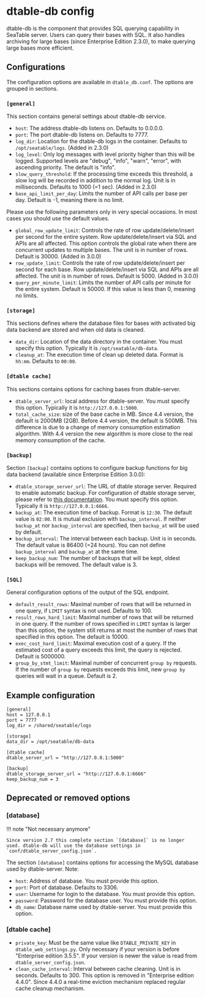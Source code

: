 # dtable-db config

dtable-db is the component that provides SQL querying capability in SeaTable server. Users can query their bases with SQL. It also handles archiving for large bases (since Enterprise Edition 2.3.0), to make querying large bases more efficient.

## Configurations

The configuration options are available in `dtable_db.conf`. The options are grouped in sections.

### `[general]`

This section contains general settings about dtable-db service.

- `host`: The address dtable-db listens on. Defaults to 0.0.0.0.
- `port`: The port dtable-db listens on. Defaults to 7777.
- `log_dir`: Location for the dtable-db logs in the container. Defaults to `/opt/seatable/logs`. (Added in 2.3.0)
- `log_level`: Only log messages with level priority higher than this will be logged. Supported levels are "debug", "info", "warn", "error", with ascending priority. The default is "info".
- `slow_query_threshold`: If the processing time exceeds this threshold, a slow log will be recorded in addition to the normal log. Unit is in milliseconds. Defaults to 1000 (=1 sec). (Added in 2.3.0)
- `base_api_limit_per_day`: Limits the number of API calls per base per day. Default is -1, meaning there is no limit.

Please use the following parameters only in very special occasions. In most cases you should use the default values.

- `global_row_update_limit`: Controls the rate of row update/delete/insert per second for the entire system. Row update/delete/insert via SQL and APIs are all affected. This option controls the global rate when there are concurrent updates to multiple bases. The unit is in number of rows. Default is 30000. (Added in 3.0.0)
- `row_update_limit`: Controls the rate of row update/delete/insert per second for each base. Row update/delete/insert via SQL and APIs are all affected. The unit is in number of rows. Default is 5000. (Added in 3.0.0)
- `query_per_minute_limit`: Limits the number of API calls per minute for the entire system. Default is 50000. If this value is less than 0, meaning no limits.

### `[storage]`

This sections defines where the database files for bases with activated big data backend are stored and when old data is cleaned.

- `data_dir`: Location of the data directory in the container. You must specify this option. Typically it is `/opt/seatable/db-data`.
- `cleanup_at`: The execution time of clean up deleted data. Format is `hh:mm`. Defaults to `00:00`.

### `[dtable cache]`

This sections contains options for caching bases from dtable-server.

- `dtable_server_url`: local address for dtable-server. You must specify this option. Typically it is `http://127.0.0.1:5000`.
- `total_cache_size`: size of the base cache in MB. Since 4.4 version, the default is 2000MB (2GB). Before 4.4 version, the default is 500MB. This difference is due to a change of memory consumption estimation algorithm. With 4.4 version the new algorithm is more close to the real memory consumption of the cache.

### `[backup]`

Section `[backup]` contains options to configure backup functions for big data backend (available since Enterprise Edition 3.0.0):

- `dtable_storage_server_url`: The URL of dtable storage server. Required to enable automatic backup. For configuration of dtable storage server, please refer to [this documentation](./dtable_storage_server_conf.md). You must specify this option. Typically it is `http://127.0.0.1:6666`.
- `backup_at`: The execution time of backup. Format is `12:30`. The default value is `02:00`. It is mutual exclusion with `backup_interval`. If neither `backup_at` nor `backup_interval` are specified, then `backup_at` will be used by default.
- `backup_interval`: The interval between each backup. Unit is in seconds. The default value is 86400 (=24 hours). You can not define `backup_interval` and `backup_at` at the same time.
- `keep_backup_num`: The number of backups that will be kept, oldest backups will be removed. The default value is 3.

### `[SQL]`

General configuration options of the output of the SQL endpoint.

- `default_result_rows`: Maximal number of rows that will be returned in one query, if `LIMIT` syntax is not used. Defaults to 100.
- `result_rows_hard_limit`: Maximal number of rows that will be returned in one query. If the number of rows specified in `LIMIT` syntax is larger than this option, the system still returns at most the number of rows that specified in this option. The default is 10000.
- `exec_cost_hard_limit`: Maximal execution cost of a query. If the estimated cost of a query exceeds this limit, the query is rejected. Default is 5000000.
- `group_by_stmt_limit`: Maximal number of concurrent `group by` requests. If the number of `group by` requests exceeds this limit, new `group by` queries will wait in a queue. Default is 2.

## Example configuration

```
[general]
host = 127.0.0.1
port = 7777
log_dir = /shared/seatable/logs

[storage]
data_dir = /opt/seatable/db-data

[dtable cache]
dtable_server_url = "http://127.0.0.1:5000"

[backup]
dtable_storage_server_url = "http://127.0.0.1:6666"
keep_backup_num = 3
```

## Deprecated or removed options

### [database]

!!! note "Not necessary anymore"

    Since version 2.7 this complete section `[database]` is no longer used. dtable-db will use the database settings in `conf/dtable_server_config.json`.

The section `[database]` contains options for accessing the MySQL database used by dtable-server. Note:

- `host`: Address of database. You must provide this option.
- `port`: Port of database. Defaults to 3306.
- `user`: Username for login to the database. You must provide this option.
- `password`: Password for the database user. You must provide this option.
- `db_name`: Database name used by dtable-server. You must provide this option.

### [dtable cache]

- `private_key`: Must be the same value like `DTABLE_PRIVATE_KEY` in `dtable_web_settings.py`. Only necessary if your version is before "Enterprise edition 3.5.5". If your version is newer the value is read from `dtable_server_config.json`.
- `clean_cache_interval`: Interval between cache cleaning. Unit is in seconds. Defaults to 300. This option is removed in "Enterprise edition 4.4.0". Since 4.4.0 a real-time eviction mechanism replaced regular cache cleanup mechanism.
